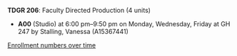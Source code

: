 **TDGR 206**: Faculty Directed Production (4 units)

- **A00** (Studio) at 6:00 pm–9:50 pm on Monday, Wednesday, Friday at GH 247 by Stalling, Vanessa (A15367441)

[Enrollment numbers over time](./TDGR206.tsv)
